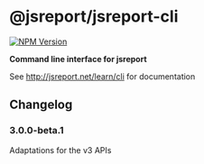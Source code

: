 # @jsreport/jsreport-cli
[![NPM Version](http://img.shields.io/npm/v/@jsreport/jsreport-cli.svg?style=flat-square)](https://npmjs.com/package/@jsreport/jsreport-cli)

**Command line interface for jsreport**

See http://jsreport.net/learn/cli for documentation

## Changelog

### 3.0.0-beta.1

Adaptations for the v3 APIs